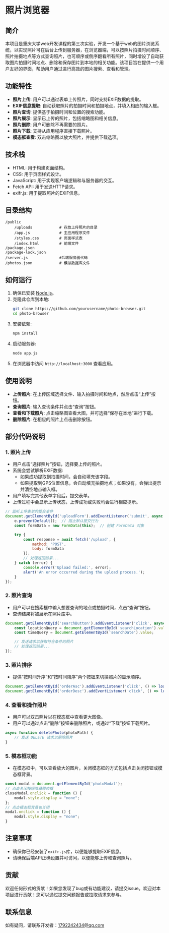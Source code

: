 # 照片浏览器

## 简介
本项目是重庆大学web开发课程的第三次实验，开发一个基于web的图片浏览系统，以实现照片可在后台上传到服务器，在浏览器端，可以按照片拍摄时间顺序、照片拍摄地点等方式查询照片，也可顺序或倒序翻看所有照片，同时增设了自动获取图片拍摄时间地点、删除和保存图片到本地的相关功能。该项目旨在提供一个用户友好的界面，帮助用户通过进行高效的图片搜索、查看和管理。

## 功能特性
- **照片上传**: 用户可以通过表单上传照片，同时支持EXIF数据的提取。
- **EXIF信息提取**: 自动获取照片的拍摄时间和拍摄地点，并填入相应的输入框。
- **照片查询**: 提供基于拍摄时间和位置的搜索功能。
- **照片展示**: 显示已上传的照片，包括缩略图和相关信息。
- **照片删除**: 用户可删除不再需要的照片。
- **照片下载**: 支持从应用程序直接下载照片。
- **模态框查看**: 双击缩略图以放大照片，并提供下载选项。

## 技术栈
- HTML: 用于构建页面结构。
- CSS: 用于页面样式设计。
- JavaScript: 用于实现客户端逻辑和与服务器的交互。
- Fetch API: 用于发送HTTP请求。
- exifr.js: 用于提取照片的EXIF信息。

## 目录结构
```
/public
    /uploads            # 存放上传照片的目录
    /app.js             # 主应用程序文件
    /styles.css         # 页面样式表    
    /index.html         # 前端文件
/package.json
/package-lock.json
/server.js              #后端服务器代码
/photos.json            # 模拟数据库文件

```

## 如何运行
1. 确保已安装 [Node.js](https://nodejs.org/)。
2. 克隆此仓库到本地:
   ```bash
   git clone https://github.com/yourusername/photo-browser.git
   cd photo-browser
   ```
3. 安装依赖:
   ```bash
   npm install
   ```
4. 启动服务器:
   ```bash
   node app.js
   ```
5. 在浏览器中访问 `http://localhost:3000` 查看应用。


## 使用说明
- **上传照片**: 在上传区域选择文件、输入拍摄时间和地点，然后点击“上传”按钮。
- **查询照片**: 输入查询条件并点击“查询”按钮。
- **查看和下载照片**: 点击缩略图查看大图，并可选择“保存在本地”进行下载。
- **删除照片**: 在相应的照片上点击删除按钮。


## 部分代码说明

### 1. 照片上传
- 用户点击“选择照片”按钮，选择要上传的照片。
- 系统会尝试解析EXIF数据:
  - 如果成功提取到拍摄时间，会自动填充该字段。
  - 如果提取到GPS位置信息，会自动填充拍摄地点；如果没有，会弹出提示并清空地点输入框。
- 用户填写完其他表单字段后，提交表单。
- 上传过程中会显示上传状态，上传成功或失败均会进行相应提示。

```javascript
// 监听上传表单的提交事件
document.getElementById('uploadForm').addEventListener('submit', async function (e) {
    e.preventDefault();  // 阻止默认提交行为
    const formData = new FormData(this);  // 创建 FormData 对象

    try {
        const response = await fetch('/upload', {
            method: 'POST',
            body: formData
        });
        // 处理返回结果...
    } catch (error) {
        console.error('Upload failed:', error);
        alert('An error occurred during the upload process.');
    }
});
```

### 2. 照片查询
- 用户可以在搜索框中输入想要查询的地点或拍摄时间，点击“查询”按钮。
- 查询结果将被展示在照片库中。

```javascript
document.getElementById('searchButton').addEventListener('click', async function () {
    const locationQuery = document.getElementById('searchLocation').value;
    const timeQuery = document.getElementById('searchDate').value;

    // 发送请求以获取符合条件的照片
    // 处理返回结果...
});
```

### 3. 照片排序
- 提供“按时间升序”和“按时间降序”两个按钮来切换照片的显示顺序。

```javascript
document.getElementById('orderAsc').addEventListener('click', () => loadPhotos('asc'));
document.getElementById('orderDesc').addEventListener('click', () => loadPhotos('desc'));
```

### 4. 查看和操作照片
- 用户可以双击照片以在模态框中查看更大图像。
- 用户可以通过点击“删除”按钮来删除照片，或通过“下载”按钮下载照片。

```javascript
async function deletePhoto(photoPath) {
    // 发送 DELETE 请求以删除照片
}
```

### 5. 模态框功能
- 在模态框中，可以查看放大的图片，关闭模态框的方式包括点击关闭按钮或模态框背景。

```javascript
const modal = document.getElementById('photoModal');
// 点击关闭按钮隐藏模态框
closeModal.onclick = function () {
    modal.style.display = "none";
};
// 点击模态框背景也关闭
modal.onclick = function () {
    modal.style.display = "none";
}
```


## 注意事项
- 确保你已经安装了`exifr.js`库，以便能够提取EXIF信息。
- 请确保后端API正确设置并可访问，以便能够上传和查询照片。

  
## 贡献
欢迎任何形式的贡献！如果您发现了bug或有功能建议，请提交issue。欢迎对本项目进行贡献！您可以通过提交问题报告或拉取请求来参与。

## 联系信息
如有疑问，请联系开发者：1792242434@qq.com
